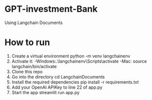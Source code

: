 # GPT-investment-Bank
Using Langchain Documents

# How to run
1. Create a virtual environment python -m venv langchainenv
2. Activate it:
  -Windows:.\langchainenv\Scripts\activate
  -Mac: source langchain/bin/activate
3. Clone this repo
4. Go into the directory cd LangchainDocuments
5. Install the required dependencies pip install -r requirements.txt
6. Add your OpenAI APIKey to line 22 of app.py
7. Start the app streamlit run app.py
